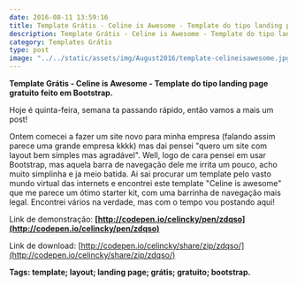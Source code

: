 ```yaml
---
date: 2016-08-11 13:59:16
title: Template Grátis - Celine is Awesome - Template do tipo landing page gratuito feito em Bootstrap
description: Template Grátis - Celine is Awesome - Template do tipo landing page gratuito feito em Bootstrap.
category: Templates Grátis
type: post
image: "../../static/assets/img/August2016/template-celineisawesome.jpg"
---
```


**Template Grátis - Celine is Awesome - Template do tipo landing page gratuito feito em Bootstrap.**

Hoje é quinta-feira, semana ta passando rápido, então vamos a mais um post!

Ontem comecei a fazer um site novo para minha empresa (falando assim parece uma grande empresa kkkk) mas dai pensei "quero um site com layout bem simples mas agradável". Well, logo de cara pensei em usar Bootstrap, mas aquela barra de navegação dele me irrita um pouco, acho muito simplinha e ja meio batida. Ai sai procurar um template pelo vasto mundo virtual das internets e encontrei este template "Celine is awesome" que me parece um ótimo starter kit, com uma barrinha de navegação mais legal. Encontrei vários na verdade, mas com o tempo vou postando aqui!

Link de demonstração: **[http://codepen.io/celincky/pen/zdqso](http://codepen.io/celincky/pen/zdqso)**

Link de download: [http://codepen.io/celincky/share/zip/zdqso/](http://codepen.io/celincky/share/zip/zdqso/)

**Tags: template; layout; landing page; grátis; gratuito; bootstrap.**
